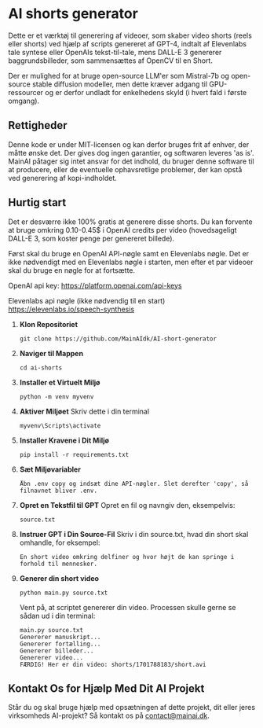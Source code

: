 # AI shorts generator

Dette er et værktøj til generering af videoer, som skaber video shorts (reels eller shorts) ved hjælp af scripts genereret af GPT-4, indtalt af Elevenlabs tale syntese eller OpenAIs tekst-til-tale, mens DALL-E 3 genererer baggrundsbilleder, som sammensættes af OpenCV til en Short.

Der er mulighed for at bruge open-source LLM'er som Mistral-7b og open-source stable diffusion modeller, men dette kræver adgang til GPU-ressourcer og er derfor undladt for enkelhedens skyld (i hvert fald i første omgang).

## Rettigheder
Denne kode er under MIT-licensen og kan derfor bruges frit af enhver, der måtte ønske det. Der gives dog ingen garantier, og softwaren leveres 'as is'. MainAI påtager sig intet ansvar for det indhold, du bruger denne software til at producere, eller de eventuelle ophavsretlige problemer, der kan opstå ved generering af kopi-indholdet.

## Hurtig start

Det er desværre ikke 100% gratis at generere disse shorts. Du kan forvente at bruge omkring 0.10-0.45$ i OpenAI credits per video (hovedsageligt DALL-E 3, som koster penge per genereret billede).

Først skal du bruge en OpenAI API-nøgle samt en Elevenlabs nøgle. Det er ikke nødvendigt med en Elevenlabs nøgle i starten, men efter et par videoer skal du bruge en nøgle for at fortsætte.

OpenAI api key:
https://platform.openai.com/api-keys

Elevenlabs api nøgle (ikke nødvendig til en start)
https://elevenlabs.io/speech-synthesis


1. **Klon Repositoriet**  
   ```
   git clone https://github.com/MainAIdk/AI-short-generator
   ```

2. **Naviger til Mappen**  
   ```
   cd ai-shorts
   ```

3. **Installer et Virtuelt Miljø**  

   ```
   python -m venv myvenv
   ```

4. **Aktiver Miljøet**
Skriv dette i din terminal
   ```
   myvenv\Scripts\activate
   ```

5. **Installer Kravene i Dit Miljø**  

   ```
   pip install -r requirements.txt
   ```
6. **Sæt Miljøvariabler**  

   ```
   Åbn .env copy og indsæt dine API-nøgler. Slet derefter 'copy', så filnavnet bliver .env.
   ```

7. **Opret en Tekstfil til GPT**
Opret en fil og navngiv den, eksempelvis:
    ```
    source.txt
    ```

8. **Instruer GPT i Din Source-Fil**
Skriv i din source.txt, hvad din short skal omhandle, for eksempel:
    ```
    En short video omkring delfiner og hvor højt de kan springe i forhold til mennesker.
    ```

9. **Generer din short video**

    ```
    python main.py source.txt
    ```
    Vent på, at scriptet genererer din video.
    Processen skulle gerne se sådan ud i din terminal:
    ```console
    main.py source.txt
    Genererer manuskript...
    Genererer fortælling...
    Genererer billeder...
    Genererer video...
    FÆRDIG! Her er din video: shorts/1701788183/short.avi
    ``````


## Kontakt Os for Hjælp Med Dit AI Projekt
Står du og skal bruge hjælp med opsætningen af dette projekt, dit eller jeres virksomheds AI-projekt? 
Så kontakt os på contact@mainai.dk.

